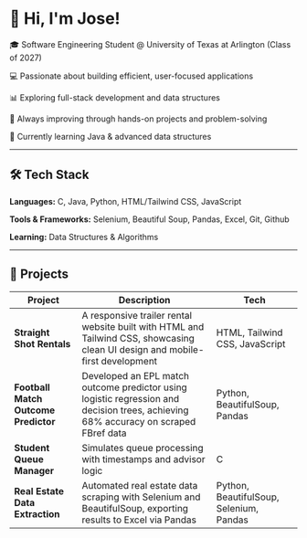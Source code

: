 # 👋 Hi, I'm Jose!

🎓 Software Engineering Student @ University of Texas at Arlington (Class of 2027)

💻 Passionate about building efficient, user-focused applications

📊 Exploring full-stack development and data structures

🌱 Always improving through hands-on projects and problem-solving

🚀 Currently learning Java & advanced data structures

---

## 🛠️ Tech Stack

**Languages:** C, Java, Python, HTML/Tailwind CSS, JavaScript

**Tools & Frameworks:** Selenium, Beautiful Soup, Pandas, Excel, Git, Github

**Learning:** Data Structures & Algorithms

---

## 📂 Projects

| Project | Description | Tech |
|--------|-------------|------|
| **Straight Shot Rentals** | A responsive trailer rental website built with HTML and Tailwind CSS, showcasing clean UI design and mobile-first development | HTML, Tailwind CSS, JavaScript |
| **Football Match Outcome Predictor** |  Developed an EPL match outcome predictor using logistic regression and decision trees, achieving 68% accuracy on scraped FBref data | Python, BeautifulSoup, Pandas |
| **Student Queue Manager** | Simulates queue processing with timestamps and advisor logic | C |
| **Real Estate Data Extraction** | Automated real estate data scraping with Selenium and BeautifulSoup, exporting results to Excel via Pandas | Python, BeautifulSoup, Selenium, Pandas |

